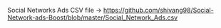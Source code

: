 Social Networks Ads CSV file -> https://github.com/shivang98/Social-Network-ads-Boost/blob/master/Social_Network_Ads.csv
